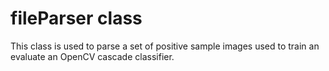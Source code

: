 # fileParser class

This class is used to parse a set of positive sample images used to train an evaluate an OpenCV cascade classifier.
